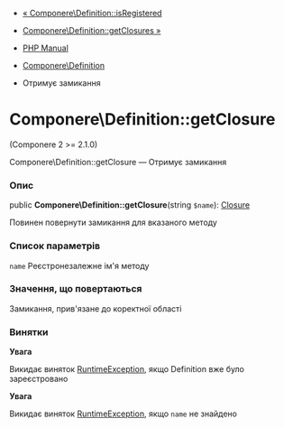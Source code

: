 - [« Componere\Definition::isRegistered](componere-definition.isregistered.md)
- [Componere\Definition::getClosures »](componere-definition.getclosures.md)

- [PHP Manual](index.md)
- [Componere\Definition](class.componere-definition.md)
- Отримує замикання

# Componere\Definition::getClosure

(Componere 2 \>= 2.1.0)

Componere\Definition::getClosure — Отримує замикання

### Опис

public **Componere\Definition::getClosure**(string `$name`):
[Closure](class.closure.md)

Повинен повернути замикання для вказаного методу

### Список параметрів

`name`
Реєстронезалежне ім'я методу

### Значення, що повертаються

Замикання, прив'язане до коректної області

### Винятки

**Увага**

Викидає виняток [RuntimeException](class.runtimeexception.md),
якщо Definition вже було зареєстровано

**Увага**

Викидає виняток [RuntimeException](class.runtimeexception.md),
якщо `name` не знайдено
